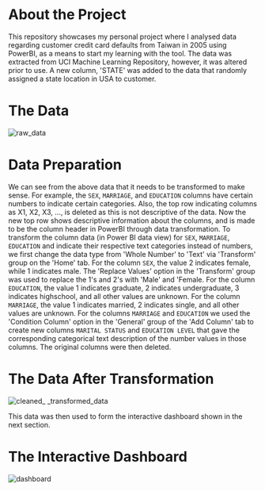 # About the Project
This repository showcases my personal project where I analysed data regarding customer credit card defaults from Taiwan in 2005 using PowerBI, as a means to start my learning with the tool. The data was extracted from UCI Machine Learning Repository, however, it was altered prior to use. A new column, 'STATE' was added to the data that randomly assigned a state location in USA to customer.

# The Data
![raw_data](https://github.com/CalvinJohn99/Credit_Card_Defaults/assets/40469219/6a17b85c-f135-4411-9493-990499c1cea3)

# Data Preparation
We can see from the above data that it needs to be transformed to make sense. For example, the `SEX`, `MARRIAGE`, and `EDUCATION` columns have certain numbers to indicate certain categories. Also, the top row indicating columns as X1, X2, X3, ..., is deleted as this is not descriptive of the data. Now the new top row shows descriptive information about the columns, and is made to be the column header in PowerBI through data transformation.
To transform the column data (in Power BI data view) for `SEX`, `MARRIAGE`, `EDUCATION` and indicate their respective text categories instead of numbers, we first change the data type from 'Whole Number' to 'Text' via 'Transform' group on the 'Home' tab. 
For the column `SEX`, the value 2 indicates female, while 1 indicates male. The 'Replace Values' option in the 'Transform' group was used to replace the 1's and 2's with 'Male' and 'Female.
For the column `EDUCATION`, the value 1 indicates graduate, 2 indicates undergraduate, 3 indicates highschool, and all other values are unknown.
For the column `MARRIAGE`, the value 1 indicates married, 2 indicates single, and all other values are unknown.
For the columns `MARRIAGE` and `EDUCATION` we used the 'Condition Column' option in the 'General' group of the 'Add Column' tab to create new columns `MARITAL STATUS` and `EDUCATION LEVEL` that gave the corresponding categorical text description of the number values in those columns. The original columns were then deleted.

# The Data After Transformation
![cleaned_ _transformed_data](https://github.com/CalvinJohn99/Credit_Card_Defaults/assets/40469219/61c86478-8a20-4cbd-8b3f-09a944f8e866)

This data was then used to form the interactive dashboard shown in the next section.

# The Interactive Dashboard
![dashboard](https://github.com/CalvinJohn99/Credit_Card_Defaults/assets/40469219/fb7f272a-cb03-4d6a-be0d-c54e664c4e3d)
